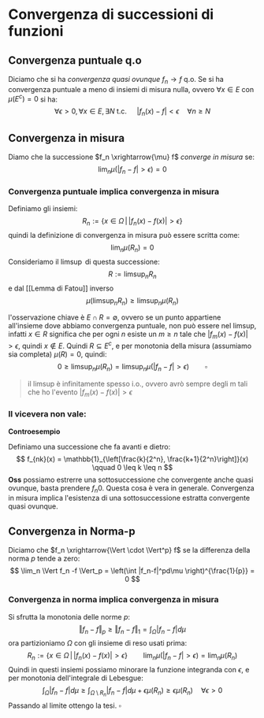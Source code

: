 # Convergenza di successioni di funzioni
## Convergenza puntuale q.o
Diciamo che si ha _convergenza quasi ovunque_ $f_n \to f$ q.o. Se si ha convergenza puntuale a meno di insiemi di misura nulla, ovvero $\forall x \in E$ con $\mu(E^c) =0$ si ha:
$$
\forall \epsilon > 0, \, \forall x \in E,\, \exists N \text{ t.c. } \quad |f_n(x)-f|< \epsilon \quad \forall n \geq N 
$$
## Convergenza in misura
Diamo che la successione $f_n \xrightarrow{\mu} f$ _converge in misura_ se:
$$
\lim_n \mu(|f_n-f|> \epsilon) = 0
$$
### Convergenza puntuale implica convergenza in misura

Definiamo gli insiemi:
$$
R_n := \{x \in \Omega \,\vert\, |f_n(x)-f(x)| > \epsilon \}
$$
quindi la definizione di convergenza in  misura può essere scritta come:
$$
\lim_n \mu(R_n) = 0
$$
Consideriamo il $\limsup$ di questa successione:
$$
R := \limsup_n R_n
$$
e dal [[Lemma di Fatou]] inverso
$$
\mu(\limsup_n R_n) \geq \limsup_n \mu(R_n)
$$

l'osservazione chiave è $E \cap R = \emptyset$, ovvero se un punto appartiene all'insieme dove abbiamo convergenza puntuale, non può essere nel limsup, infatti  $x \in R$ significa che per ogni $n$ esiste un $m\geq n$  tale che $|f_m(x)-f(x)| > \epsilon$, quindi $x \notin E$. Quindi $R \subseteq E^c$, e per monotonia della misura (assumiamo sia completa) $\mu(R) = 0$, quindi:
$$
0 \geq \limsup_n \mu(R_n) = \limsup_n \mu(|f_n-f|>\epsilon) \qquad \square
$$
> il limsup è infinitamente spesso i.o., ovvero avrò sempre degli m tali che ho l'evento $|f_m(x)-f(x)| > \epsilon$


### Il vicevera non vale:
**Controesempio**

Definiamo una successione che fa avanti e dietro:
$$
f_{nk}(x) = \mathbb{1}_{\left[\frac{k}{2^n}, \frac{k+1}{2^n}\right]}(x) \qquad 0 \leq k \leq n
$$
**Oss** possiamo estrerre una sottosuccessione che convergente anche quasi ovunque, basta prendere $f_n0$. Questa cosa è vera in generale. Convergenza in misura implica l'esistenza di una sottosuccessione estratta convergente quasi ovunque.

## Convergenza in Norma-p
Diciamo che $f_n \xrightarrow{\Vert \cdot \Vert^p} f$ se la differenza della norma $p$ tende a zero:
$$
\lim_n \Vert f_n -f \Vert_p = \left(\int |f_n-f|^pd\mu \right)^{\frac{1}{p}} = 0
$$
### Convergenza in norma implica convergenza in misura
Si sfrutta la monotonia delle  norme $p$:
$$
\Vert f_n-f\Vert_p \geq \Vert f_n-f \Vert_1 = \int_\Omega |f_n-f|d\mu 
$$
ora partizioniamo $\Omega$ con gli insieme di reso usati prima:
$$
R_n :=\{x \in \Omega\,|\, |f_n(x)-f(x)|> \epsilon\} \qquad \lim_n \mu(|f_n-f|> \epsilon) = \lim_n \mu(R_n)
$$
Quindi in questi insiemi possiamo minorare la funzione integranda con $\epsilon$, e per monotonia dell'integrale di Lebesgue:
$$
\int_\Omega |f_n-f|d\mu \geq \int_{\Omega \setminus R_n} |f_n-f|d\mu + \epsilon \mu(R_n) \geq \epsilon \mu(R_n) \quad \forall \epsilon > 0
$$
Passando al limite ottengo la tesi. $\square$


